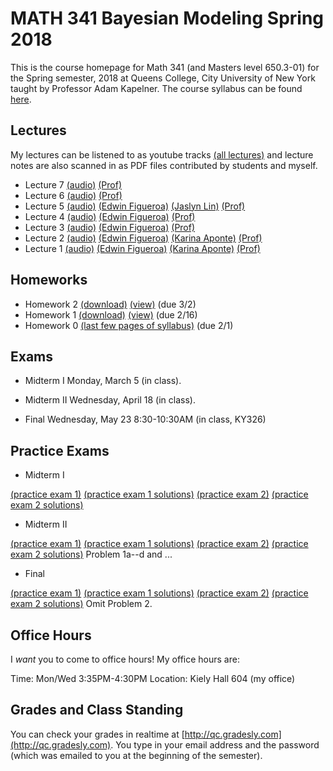 # MATH 341 Bayesian Modeling Spring 2018

This is the course homepage for Math 341 (and Masters level 650.3-01) for the Spring semester, 2018 at Queens College, City University of New York taught by Professor Adam Kapelner. The course syllabus can be found [here](https://github.com/kapelner/QC_Math_341_Spring_2018/blob/master/syllabus/syllabus.pdf).

## Lectures

My lectures can be listened to as youtube tracks [(all lectures)](https://www.youtube.com/playlist?list=PLIwvCnCDnF17PZneWBd6lRSaPb_1E4bcs) and lecture notes are also scanned in as PDF files contributed by students and myself.

<!--
* Lecture 23 [(audio)](https://youtu.be/sBA4Lf_5kUU) [(Alassane Ngaide)](https://github.com/kapelner/QC_Math_341_Spring_2018/blob/master/lectures/lec23ngaide.pdf) [(Prof)](https://github.com/kapelner/QC_Math_341_Spring_2018/blob/master/lectures/lec23kap.pdf)
* Lecture 22 [(audio)](https://youtu.be/bwVxNl9_X14) [(Alassane Ngaide)](https://github.com/kapelner/QC_Math_341_Spring_2018/blob/master/lectures/lec22ngaide.pdf) [(Wjeewani Boteju)](https://github.com/kapelner/QC_Math_341_Spring_2018/blob/master/lectures/lec22boteju.pdf) [(Prof)](https://github.com/kapelner/QC_Math_341_Spring_2018/blob/master/lectures/lec22kap.pdf)
* Lecture 21 [(audio)](https://youtu.be/Wmc2TRKa7xU) [(Wjeewani Boteju)](https://github.com/kapelner/QC_Math_341_Spring_2018/blob/master/lectures/lec21boteju.pdf) [(Messan Adelan)](https://github.com/kapelner/QC_Math_341_Spring_2018/blob/master/lectures/lec21adelan.pdf) [(Koffi Lucky Bosso)](https://github.com/kapelner/QC_Math_341_Spring_2018/blob/master/lectures/lec21bosso.pdf) [(Alassane Ngaide)](https://github.com/kapelner/QC_Math_341_Spring_2018/blob/master/lectures/lec21ngaide.pdf) [(Prof)](https://github.com/kapelner/QC_Math_341_Spring_2018/blob/master/lectures/lec21kap.pdf) 
* Lecture 20 [(audio)](https://youtu.be/iac02nByAeY) [(Messan Adelan)](https://github.com/kapelner/QC_Math_341_Spring_2018/blob/master/lectures/lec20adelan.pdf) [(Wjeewani Boteju)](https://github.com/kapelner/QC_Math_341_Spring_2018/blob/master/lectures/lec20boteju.pdf) [(Koffi Lucky Bosso)](https://github.com/kapelner/QC_Math_341_Spring_2018/blob/master/lectures/lec20bosso.pdf) [(Alassane Ngaide)](https://github.com/kapelner/QC_Math_341_Spring_2018/blob/master/lectures/lec20ngaide.pdf) [(Prof)](https://github.com/kapelner/QC_Math_341_Spring_2018/blob/master/lectures/lec20kap.pdf)
* Lecture 19 [(audio)](https://youtu.be/noOFVHmKFjA) [(Alassane Ngaide)](https://github.com/kapelner/QC_Math_341_Spring_2018/blob/master/lectures/lec19ngaide.pdf) [(Koffi Lucky Bosso)](https://github.com/kapelner/QC_Math_341_Spring_2018/blob/master/lectures/lec19bosso.pdf) [(Messan Adelan)](https://github.com/kapelner/QC_Math_341_Spring_2018/blob/master/lectures/lec19adelan.pdf) [(Prof)](https://github.com/kapelner/QC_Math_341_Spring_2018/blob/master/lectures/lec19kap.pdf)
* Lecture 18 [(audio)](https://youtu.be/qCn9BMA6ruk) [(Messan Adelan)](https://github.com/kapelner/QC_Math_341_Spring_2018/blob/master/lectures/lec18adelan.pdf) [(Wjeewani Boteju)](https://github.com/kapelner/QC_Math_341_Spring_2018/blob/master/lectures/lec18boteju.pdf) [(Koffi Lucky Bosso)](https://github.com/kapelner/QC_Math_341_Spring_2018/blob/master/lectures/lec18bosso.pdf) [(Alassane Ngaide)](https://github.com/kapelner/QC_Math_341_Spring_2018/blob/master/lectures/lec18ngaide.pdf) [(Ruby Chang)](https://github.com/kapelner/QC_Math_341_Spring_2018/blob/master/lectures/lec18chang.pdf) [(Prof)](https://github.com/kapelner/QC_Math_341_Spring_2018/blob/master/lectures/lec18kap.pdf)
* Lecture 17 [(audio)](https://youtu.be/8ypz82LYNuU) [(Messan Adelan)](https://github.com/kapelner/QC_Math_341_Spring_2018/blob/master/lectures/lec17adelan.pdf) [(Wjeewani Boteju)](https://github.com/kapelner/QC_Math_341_Spring_2018/blob/master/lectures/lec17boteju.pdf) [(Koffi Lucky Bosso)](https://github.com/kapelner/QC_Math_341_Spring_2018/blob/master/lectures/lec17bosso.pdf) [(Ruby Chang)](https://github.com/kapelner/QC_Math_341_Spring_2018/blob/master/lectures/lec17chang.pdf) [(Prof)](https://github.com/kapelner/QC_Math_341_Spring_2018/blob/master/lectures/lec17kap.pdf)
* Lecture 16 [(audio)](https://youtu.be/ODnkstFdyRQ) [(Wjeewani Boteju)](https://github.com/kapelner/QC_Math_341_Spring_2018/blob/master/lectures/lec16boteju.pdf) [(Messan Adelan)](https://github.com/kapelner/QC_Math_341_Spring_2018/blob/master/lectures/lec16adelan.pdf) [(Koffi Lucky Bosso)](https://github.com/kapelner/QC_Math_341_Spring_2018/blob/master/lectures/lec16bosso.pdf) [(Alassane Ngaide)](https://github.com/kapelner/QC_Math_341_Spring_2018/blob/master/lectures/lec16ngaide.pdf) [(Prof)](https://github.com/kapelner/QC_Math_341_Spring_2018/blob/master/lectures/lec16kap.pdf)
* Lecture 15 [(audio)](https://youtu.be/6k79csGK04k) [(Wjeewani Boteju)](https://github.com/kapelner/QC_Math_341_Spring_2018/blob/master/lectures/lec15boteju.pdf) [(Messan Adelan)](https://github.com/kapelner/QC_Math_341_Spring_2018/blob/master/lectures/lec15adelan.pdf) [(Koffi Lucky Bosso)](https://github.com/kapelner/QC_Math_341_Spring_2018/blob/master/lectures/lec15bosso.pdf) [(Ruby Chang)](https://github.com/kapelner/QC_Math_341_Spring_2018/blob/master/lectures/lec15chang.pdf) [(Alassane Ngaide)](https://github.com/kapelner/QC_Math_341_Spring_2018/blob/master/lectures/lec15ngaide.pdf) [(Prof)](https://github.com/kapelner/QC_Math_341_Spring_2018/blob/master/lectures/lec15kap.pdf)
* Lecture 14 [(audio)](https://youtu.be/l_S4DDt5xy4) [(Wjeewani Boteju)](https://github.com/kapelner/QC_Math_341_Spring_2018/blob/master/lectures/lec14boteju.pdf) [(Messan Adelan)](https://github.com/kapelner/QC_Math_341_Spring_2018/blob/master/lectures/lec14adelan.pdf) [(Koffi Lucky Bosso)](https://github.com/kapelner/QC_Math_341_Spring_2018/blob/master/lectures/lec14bosso.pdf) [(Alassane Ngaide)](https://github.com/kapelner/QC_Math_341_Spring_2018/blob/master/lectures/lec14ngaide.pdf) [(Prof)](https://github.com/kapelner/QC_Math_341_Spring_2018/blob/master/lectures/lec14kap.pdf) 
* Lecture 13 [(audio)](https://youtu.be/q9BLGrsTBU4) [(Messan Adelan)](https://github.com/kapelner/QC_Math_341_Spring_2018/blob/master/lectures/lec13adelan.pdf) [(Koffi Lucky Bosso)](https://github.com/kapelner/QC_Math_341_Spring_2018/blob/master/lectures/lec13bosso.pdf) [(Wjeewani Boteju)](https://github.com/kapelner/QC_Math_341_Spring_2018/blob/master/lectures/lec13boteju.pdf) [(Alassane Ngaide)](https://github.com/kapelner/QC_Math_341_Spring_2018/blob/master/lectures/lec13ngaide.pdf) [(Ruby Chang)](https://github.com/kapelner/QC_Math_341_Spring_2018/blob/master/lectures/lec13chang.pdf) [(Prof)](https://github.com/kapelner/QC_Math_341_Spring_2018/blob/master/lectures/lec13kap.pdf)  
* Lecture 12 [(audio)](https://youtu.be/IUcG4jOSl8k) [(Ruby Chang)](https://github.com/kapelner/QC_Math_341_Spring_2018/blob/master/lectures/lec12chang.pdf) [(Wjeewani Boteju)](https://github.com/kapelner/QC_Math_341_Spring_2018/blob/master/lectures/lec12boteju.pdf) [(Messan Adelan)](https://github.com/kapelner/QC_Math_341_Spring_2018/blob/master/lectures/lec12adelan.pdf) [(Koffi Lucky Bosso)](https://github.com/kapelner/QC_Math_341_Spring_2018/blob/master/lectures/lec12bosso.pdf) [(Alassane Ngaide)](https://github.com/kapelner/QC_Math_341_Spring_2018/blob/master/lectures/lec12ngaide.pdf) [(Prof)](https://github.com/kapelner/QC_Math_341_Spring_2018/blob/master/lectures/lec12kap.pdf)
* Lecture 11 [(audio)](https://youtu.be/9h3np3rfOZI) [(Ruby Chang)](https://github.com/kapelner/QC_Math_341_Spring_2018/blob/master/lectures/lec11chang.pdf) [(Messan Adelan)](https://github.com/kapelner/QC_Math_341_Spring_2018/blob/master/lectures/lec11adelan.pdf) [(Koffi Lucky Bosso)](https://github.com/kapelner/QC_Math_341_Spring_2018/blob/master/lectures/lec11bosso.pdf) [(Wjeewani Boteju)](https://github.com/kapelner/QC_Math_341_Spring_2018/blob/master/lectures/lec11boteju.pdf) [(Darshan Patel)](https://github.com/kapelner/QC_Math_341_Spring_2018/blob/master/lectures/lec11patel.pdf) [(Prof)](https://github.com/kapelner/QC_Math_341_Spring_2018/blob/master/lectures/lec11kap.pdf)
* Lecture 10 [(audio)](https://youtu.be/qEJna96uAXA) [(Messan Adelan)](https://github.com/kapelner/QC_Math_341_Spring_2018/blob/master/lectures/lec10adelan.pdf) [(Wjeewani Boteju)](https://github.com/kapelner/QC_Math_341_Spring_2018/blob/master/lectures/lec10boteju.pdf) [(Alassane Ngaide)](https://github.com/kapelner/QC_Math_341_Spring_2018/blob/master/lectures/lec10ngaide.pdf) [(Koffi Lucky Bosso)](https://github.com/kapelner/QC_Math_341_Spring_2018/blob/master/lectures/lec10bosso.pdf) [(Darshan Patel)](https://github.com/kapelner/QC_Math_341_Spring_2018/blob/master/lectures/lec10patel.pdf) [(Prof)](https://github.com/kapelner/QC_Math_341_Spring_2018/blob/master/lectures/lec10kap.pdf) 
* Lecture 9 [(audio)](https://youtu.be/GxPsFCQkqmE) [(Darshan Patel)](https://github.com/kapelner/QC_Math_341_Spring_2018/blob/master/lectures/lec09patel.pdf) [(Wjeewani Boteju)](https://github.com/kapelner/QC_Math_341_Spring_2018/blob/master/lectures/lec09boteju.pdf) [(Alassane Ngaide)](https://github.com/kapelner/QC_Math_341_Spring_2018/blob/master/lectures/lec09ngaide.pdf) [(Prof)](https://github.com/kapelner/QC_Math_341_Spring_2018/blob/master/lectures/lec09kap.pdf) 
* Lecture 8 [(audio)](https://youtu.be/U_B3tdUCQKI) [(Darshan Patel)](https://github.com/kapelner/QC_Math_341_Spring_2018/blob/master/lectures/lec08patel.pdf) [(Alassane Ngaide)](https://github.com/kapelner/QC_Math_341_Spring_2018/blob/master/lectures/lec08ngaide.pdf) [(Messan Adelan)](https://github.com/kapelner/QC_Math_341_Spring_2018/blob/master/lectures/lec08adelan.pdf) [(Prof)](https://github.com/kapelner/QC_Math_341_Spring_2018/blob/master/lectures/lec08kap.pdf)-->
* Lecture 7 [(audio)](https://youtu.be/WA_iK1nZ6iQ) [(Prof)](https://github.com/kapelner/QC_Math_341_Spring_2018/blob/master/lectures/lec07kap.pdf)
* Lecture 6 [(audio)](https://youtu.be/m37ahpnT6iI) [(Prof)](https://github.com/kapelner/QC_Math_341_Spring_2018/blob/master/lectures/lec06kap.pdf)
* Lecture 5 [(audio)](https://youtu.be/TEFc5dKbF-8) [(Edwin Figueroa)](https://github.com/kapelner/QC_Math_390.4_Spring_2018/blob/master/lectures/lec05figueroa.pdf) [(Jaslyn Lin)](https://github.com/kapelner/QC_Math_390.4_Spring_2018/blob/master/lectures/lec05lin.pdf) [(Prof)](https://github.com/kapelner/QC_Math_341_Spring_2018/blob/master/lectures/lec05kap.pdf)
* Lecture 4 [(audio)](https://youtu.be/MXVmb_bkgHI) [(Edwin Figueroa)](https://github.com/kapelner/QC_Math_390.4_Spring_2018/blob/master/lectures/lec04figueroa.pdf) [(Prof)](https://github.com/kapelner/QC_Math_341_Spring_2018/blob/master/lectures/lec04kap.pdf)
* Lecture 3 [(audio)](https://youtu.be/VdBowk_x95o) [(Edwin Figueroa)](https://github.com/kapelner/QC_Math_390.4_Spring_2018/blob/master/lectures/lec03figueroa.pdf) [(Prof)](https://github.com/kapelner/QC_Math_341_Spring_2018/blob/master/lectures/lec03kap.pdf)
* Lecture 2 [(audio)](https://youtu.be/_-Fvr5Upg6c) [(Edwin Figueroa)](https://github.com/kapelner/QC_Math_390.4_Spring_2018/blob/master/lectures/lec02figueroa.pdf) [(Karina Aponte)](https://github.com/kapelner/QC_Math_390.4_Spring_2018/blob/master/lectures/lec02aponte.pdf) [(Prof)](https://github.com/kapelner/QC_Math_341_Spring_2018/blob/master/lectures/lec02kap.pdf)
* Lecture 1 [(audio)](https://youtu.be/EYCNb10vOLc) [(Edwin Figueroa)](https://github.com/kapelner/QC_Math_390.4_Spring_2018/blob/master/lectures/lec01figueroa.pdf) [(Karina Aponte)](https://github.com/kapelner/QC_Math_390.4_Spring_2018/blob/master/lectures/lec01aponte.pdf) [(Prof)](https://github.com/kapelner/QC_Math_341_Spring_2018/blob/master/lectures/lec01kap.pdf)


## Homeworks

<!--
* Homework 9 [(download)](https://github.com/kapelner/QC_Math_341_Spring_2018/blob/master/homeworks/hw09/hw09.pdf?raw=true) [(view)](https://github.com/kapelner/QC_Math_341_Spring_2018/blob/master/homeworks/hw09/hw09.pdf) (due 12/12)
* Homework 8 [(download)](https://github.com/kapelner/QC_Math_341_Spring_2018/blob/master/homeworks/hw08/hw08.pdf?raw=true) [(view)](https://github.com/kapelner/QC_Math_341_Spring_2018/blob/master/homeworks/hw08/hw08.pdf) (due 12/2)
* Homework 7 [(download)](https://github.com/kapelner/QC_Math_341_Spring_2018/blob/master/homeworks/hw07/hw07.pdf?raw=true) [(view)](https://github.com/kapelner/QC_Math_341_Spring_2018/blob/master/homeworks/hw07/hw07.pdf) (due 11/23)
* Homework 6 [(download)](https://github.com/kapelner/QC_Math_341_Spring_2018/blob/master/homeworks/hw06/hw06.pdf?raw=true) [(view)](https://github.com/kapelner/QC_Math_341_Spring_2018/blob/master/homeworks/hw06/hw06.pdf) (due 12/19)
* Homework 5 [(download)](https://github.com/kapelner/QC_Math_341_Spring_2018/blob/master/homeworks/hw05/hw05.pdf?raw=true) [(view)](https://github.com/kapelner/QC_Math_341_Spring_2018/blob/master/homeworks/hw05/hw05.pdf) (due 11/30)
* Homework 4 [(download)](https://github.com/kapelner/QC_Math_341_Spring_2018/blob/master/homeworks/hw04/hw04.pdf?raw=true) [(view)](https://github.com/kapelner/QC_Math_341_Spring_2018/blob/master/homeworks/hw04/hw04.pdf) (due 11/14 at exam time)
* Homework 3 [(download)](https://github.com/kapelner/QC_Math_341_Spring_2018/blob/master/homeworks/hw03/hw03.pdf?raw=true) [(view)](https://github.com/kapelner/QC_Math_341_Spring_2018/blob/master/homeworks/hw03/hw03.pdf) (due 10/17)-->
* Homework 2 [(download)](https://github.com/kapelner/QC_Math_341_Spring_2018/blob/master/homeworks/hw02/hw02.pdf?raw=true) [(view)](https://github.com/kapelner/QC_Math_341_Spring_2018/blob/master/homeworks/hw02/hw02.pdf) (due 3/2)
* Homework 1 [(download)](https://github.com/kapelner/QC_Math_341_Spring_2018/blob/master/homeworks/hw01/hw01.pdf?raw=true) [(view)](https://github.com/kapelner/QC_Math_341_Spring_2018/blob/master/homeworks/hw01/hw01.pdf) (due 2/16)
* Homework 0 [(last few pages of syllabus)](https://github.com/kapelner/QC_Math_341_Spring_2018/blob/master/syllabus/syllabus.pdf?raw=true) (due 2/1)

## Exams

* Midterm I Monday, March 5 (in class).

* Midterm II Wednesday, April 18 (in class).

* Final Wednesday, May 23 8:30-10:30AM (in class, KY326)


## Practice Exams

* Midterm I

[(practice exam 1)](https://github.com/kapelner/QC_Math_341_Spring_2017/blob/master/exams/midterm1/midterm1.pdf) [(practice exam 1 solutions)](https://github.com/kapelner/QC_Math_341_Spring_2017/blob/master/exams/midterm1/midterm1_solutions.pdf)
[(practice exam 2)](https://github.com/kapelner/QC_Math_390.03-02_Spr_2016/blob/master/exams/midterm1/midterm1.pdf) [(practice exam 2 solutions)](https://github.com/kapelner/QC_Math_390.03-02_Spr_2016/blob/master/exams/midterm1/midterm1_solutions.pdf)


* Midterm II

[(practice exam 1)](https://github.com/kapelner/QC_Math_341_Spring_2017/blob/master/exams/midterm2/midterm2.pdf) [(practice exam 1 solutions)](https://github.com/kapelner/QC_Math_341_Spring_2017/blob/master/exams/midterm2/midterm2_solutions.pdf)
[(practice exam 2)](https://github.com/kapelner/QC_Math_390.03-02_Spr_2016/blob/master/exams/midterm2/midterm2.pdf) [(practice exam 2 solutions)](https://github.com/kapelner/QC_Math_390.03-02_Spr_2016/blob/master/exams/midterm2/midterm2_solutions.pdf) Problem 1a--d and ...

* Final

[(practice exam 1)](https://github.com/kapelner/QC_Math_341_Spring_2017/blob/master/exams/final/final.pdf) [(practice exam 1 solutions)](https://github.com/kapelner/QC_Math_341_Spring_2017/blob/master/exams/final/final_solutions.pdf)
[(practice exam 2)](https://github.com/kapelner/QC_Math_390.03-02_Spr_2016/blob/master/exams/final/final.pdf) [(practice exam 2 solutions)](https://github.com/kapelner/QC_Math_390.03-02_Spr_2016/blob/master/exams/final/final_solutions.pdf) Omit Problem 2.

## Office Hours

I *want* you to come to office hours! My office hours are:

Time: Mon/Wed 3:35PM-4:30PM
Location: Kiely Hall 604 (my office)

## Grades and Class Standing

You can check your grades in realtime at [http://qc.gradesly.com](http://qc.gradesly.com). You type in your email address and the password (which was emailed to you at the beginning of the semester).
